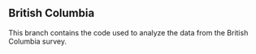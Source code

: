 ## British Columbia

This branch contains the code used to analyze the data from the British Columbia survey.


